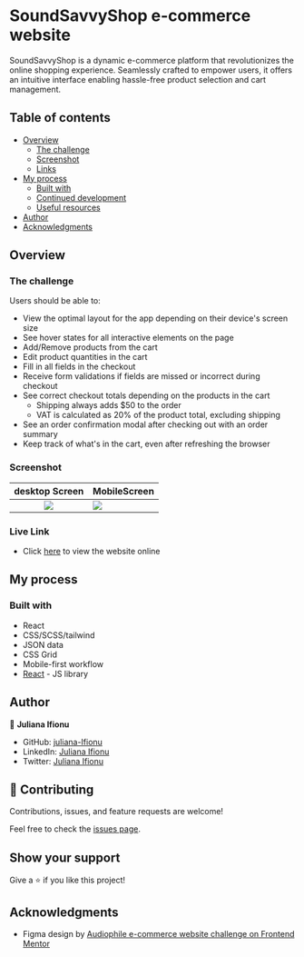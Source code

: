 # SoundSavvyShop e-commerce website

SoundSavvyShop is a dynamic e-commerce platform that revolutionizes the online shopping experience. Seamlessly crafted to empower users, it offers an intuitive interface enabling hassle-free product selection and cart management.

## Table of contents

- [Overview](#overview)
  - [The challenge](#the-challenge)
  - [Screenshot](#screenshot)
  - [Links](#links)
- [My process](#my-process)
  - [Built with](#built-with)
  - [Continued development](#continued-development)
  - [Useful resources](#useful-resources)
- [Author](#author)
- [Acknowledgments](#acknowledgments)

## Overview

### The challenge

Users should be able to:

- View the optimal layout for the app depending on their device's screen size
- See hover states for all interactive elements on the page
- Add/Remove products from the cart
- Edit product quantities in the cart
- Fill in all fields in the checkout
- Receive form validations if fields are missed or incorrect during checkout
- See correct checkout totals depending on the products in the cart
  - Shipping always adds $50 to the order
  - VAT is calculated as 20% of the product total, excluding shipping
- See an order confirmation modal after checking out with an order summary
- Keep track of what's in the cart, even after refreshing the browser

### Screenshot

|            desktop Screen            |      MobileScreen                       
| :----------------------------------: | :----------------------------------
| ![](./src/assets/sss-hero.png) | ![](./src/assets/sss-preview-2.png)

### Live Link

- Click [here](https://soundsavvyshop.netlify.app/) to view the website online

## My process

### Built with

- React
- CSS/SCSS/tailwind
- JSON data
- CSS Grid
- Mobile-first workflow
- [React](https://reactjs.org/) - JS library

## Author

👤 **Juliana Ifionu**

- GitHub: [juliana-Ifionu](https://github.com/julie-ify)
- LinkedIn: [Juliana Ifionu](https://www.linkedin.com/in/e-ifionu/)
- Twitter: [Juliana Ifionu](https://twitter.com/juliana_ifionu)

## 🤝 Contributing

Contributions, issues, and feature requests are welcome!

Feel free to check the [issues page](https://github.com/julie-ify/sound-savvy-shop/issues).

## Show your support

Give a ⭐️ if you like this project!

## Acknowledgments

- Figma design by [Audiophile e-commerce website challenge on Frontend Mentor](https://www.frontendmentor.io/challenges/audiophile-ecommerce-website-C8cuSd_wx)


